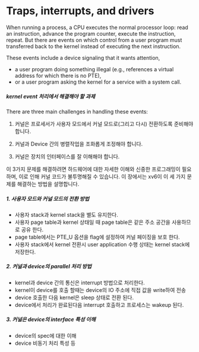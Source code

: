 # Traps, interrupts, and drivers

When running a process, a CPU executes the normal processor loop: read an instruction, advance the program counter, execute the instruction, repeat. But there are events on which control from a user program must transferred back to the kernel instead of executing the next instruction. 

These events include a device signaling that it wants attention, 

* a user program doing something illegal (e.g., references a virtual address for which there is no PTE), 
* or a user program asking the kernel for a service with a system call. 

##### kernel event 처리에서 해결해야 할 과제

There are three main challenges in handling these events: 

1.  커널은 프로세서가 사용자 모드에서 커널 모드로(그리고 다시) 전환하도록 준비해야 합니다. 

2. 커널과 Device 간의  병렬작업을 조화롭게 조정해야 합니다. 

3. 커널은 장치의 인터페이스를 잘 이해해야 합니다.



이 3가지 문제를 해결하려면 하드웨어에 대한 자세한 이해와 신중한 프로그래밍이 필요하며, 이로 인해 커널 코드가 불투명해질 수 있습니다. 이 장에서는 xv6이 이 세 가지 문제를 해결하는 방법을 설명합니다.



##### 1. 사용자 모드와 커널 모드의 전환 방법

* 사용자 stack과 kernel stack을 별도 유지한다.
* 사용자 page table과 kernel 상태일 때 page table은 같은 주소 공간을 사용하므로 공유 한다.
* page table에서는 PTE_U 옵션을 flag에 설정하여 커널 페이징을 보호 한다.
* 사용자 stack에서 kernel 전환시 user application 수행 상태는 kernel stack에 저장한다.

##### 2. 커널과 device의 parallel 처리 방법

* kernel과 device 간의 통신은  interrupt 방법으로 처리한다.
* kernel이 device를 호출 할때는 device의 IO 주소에 직접 값을 write하여 전송
* device  호출한 다음 kernel은 sleep 상태로 전환 된다.
* device에서 처리가 완료된다음 interrupt 호출하고 프로세스는 wakeup 된다.

##### 3. 커널은 device의 interface 특성 이해

* device의 spec에 대한 이해
* device 비동기 처리 특성 등